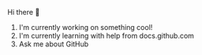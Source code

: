 Hi there :wave: 
1) I'm currently working on something cool!
2) I'm currently learning with help from docs.github.com
3) Ask me about GitHub
